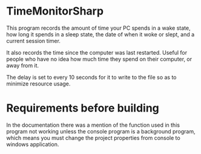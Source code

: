 # TimeMonitorSharp
This program records the amount of time your PC spends in a wake state, how long it spends in a sleep state, the date of when it woke or slept, and a current session timer.

It also records the time since the computer was last restarted.
Useful for people who have no idea how much time they spend on their computer, or away from it.

The delay is set to every 10 seconds for it to write to the file so as to minimize resource usage.

# Requirements before building
In the documentation there was a mention of the function used in this program not working unless the console program is a background program, which means you must change the project properties from console to windows application.
